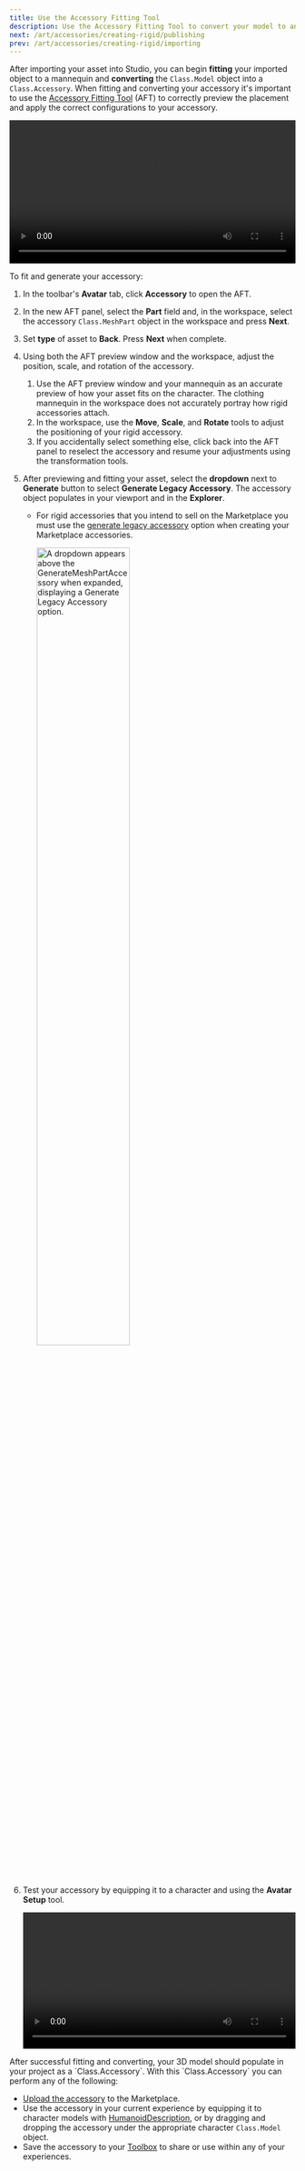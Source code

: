 ```yaml
---
title: Use the Accessory Fitting Tool
description: Use the Accessory Fitting Tool to convert your model to an rigid accessory.
next: /art/accessories/creating-rigid/publishing
prev: /art/accessories/creating-rigid/importing
---
```


After importing your asset into Studio, you can begin **fitting** your imported object to a mannequin and **converting** the `Class.Model` object into a `Class.Accessory`. When fitting and converting your accessory it's important to use the [Accessory Fitting Tool](../../../art/accessories/accessory-fitting-tool.md) (AFT) to correctly preview the placement and apply the correct configurations to your accessory.

<video controls src="../../../assets/art/accessories/creating-rigid/Converting.mp4" width="100%"></video>

To fit and generate your accessory:

1. In the toolbar's **Avatar** tab, click **Accessory** to open the AFT.
2. In the new AFT panel, select the **Part** field and, in the workspace, select the accessory `Class.MeshPart` object in the workspace and press **Next**.

3. Set **type** of asset to **Back**. Press **Next** when complete.

4. Using both the AFT preview window and the workspace, adjust the position, scale, and rotation of the accessory.

   1. Use the AFT preview window and your mannequin as an accurate preview of how your asset fits on the character. The clothing mannequin in the workspace does not accurately portray how rigid accessories attach.
   2. In the workspace, use the **Move**, **Scale**, and **Rotate** tools to adjust the positioning of your rigid accessory.
   3. If you accidentally select something else, click back into the AFT panel to reselect the accessory and resume your adjustments using the transformation tools.

5. After previewing and fitting your asset, select the **dropdown** next to **Generate** button to select **Generate Legacy Accessory**. The accessory object populates in your viewport and in the **Explorer**.

   - For rigid accessories that you intend to sell on the Marketplace you must use the [generate legacy accessory](../accessory-fitting-tool.md#generate-legacy-accessory) option when creating your Marketplace accessories.

     <img src="../../../assets/accessories/accessory-fitting-tool/Generate-Legacy-Accessory.png" width ="60%" alt="A dropdown appears above the GenerateMeshPartAccessory when expanded, displaying a Generate Legacy Accessory option."/>

6. Test your accessory by equipping it to a character and using the **Avatar Setup** tool.

   <video controls src="../../../assets/art/accessories/creating-rigid/Testing.mp4" width="100%"></video>

<Alert severity = 'success'>
After successful fitting and converting, your 3D model should populate in your project as a `Class.Accessory`. With this `Class.Accessory` you can perform any of the following:

- [Upload the accessory](../../../art/accessories/creating-rigid/publishing.md) to the Marketplace.
- Use the accessory in your current experience by equipping it to character models with [HumanoidDescription](../../../characters/appearance.md#manually-modify-appearance), or by dragging and dropping the accessory under the appropriate character `Class.Model` object.
- Save the accessory to your [Toolbox](../../../projects/assets/toolbox.md) to share or use within any of your experiences.

</Alert>
